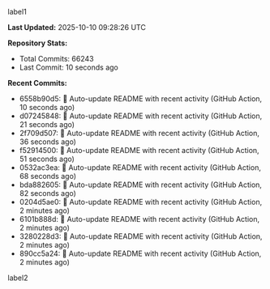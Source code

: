 
label1 
<!-- ACTIVITY_START -->
**Last Updated:** 2025-10-10 09:28:26 UTC

**Repository Stats:**
- Total Commits: 66243
- Last Commit: 10 seconds ago

**Recent Commits:**
- 6558b90d5: 🤖 Auto-update README with recent activity (GitHub Action, 10 seconds ago)
- d07245848: 🤖 Auto-update README with recent activity (GitHub Action, 21 seconds ago)
- 2f709d507: 🤖 Auto-update README with recent activity (GitHub Action, 36 seconds ago)
- f52914500: 🤖 Auto-update README with recent activity (GitHub Action, 51 seconds ago)
- 0532ac3ea: 🤖 Auto-update README with recent activity (GitHub Action, 68 seconds ago)
- bda882605: 🤖 Auto-update README with recent activity (GitHub Action, 82 seconds ago)
- 0204d5ae0: 🤖 Auto-update README with recent activity (GitHub Action, 2 minutes ago)
- 6101b888d: 🤖 Auto-update README with recent activity (GitHub Action, 2 minutes ago)
- 3280228d3: 🤖 Auto-update README with recent activity (GitHub Action, 2 minutes ago)
- 890cc5a24: 🤖 Auto-update README with recent activity (GitHub Action, 2 minutes ago)
<!-- ACTIVITY_END -->

label2
